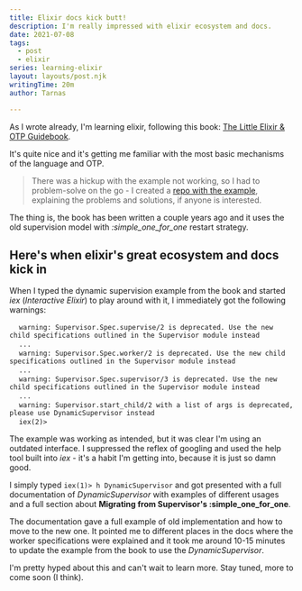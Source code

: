 ```yaml
---
title: Elixir docs kick butt!
description: I'm really impressed with elixir ecosystem and docs.
date: 2021-07-08
tags:
  - post
  - elixir
series: learning-elixir
layout: layouts/post.njk
writingTime: 20m
author: Tarnas

---
```


As I wrote already, I'm learning elixir, following this book: [The Little Elixir & OTP Guidebook](https://www.manning.com/books/the-little-elixir-and-otp-guidebook).

It's quite nice and it's getting me familiar with the most basic mechanisms of the language and OTP.

> There was a hickup with the example not working, so I had to problem-solve on the go - I created a [repo with the example](https://github.com/tarnas14/the-little-elixir-and-otp-guidebook/tree/main/pooly), explaining the problems and solutions, if anyone is interested.

The thing is, the book has been written a couple years ago and it uses the old supervision model with _:simple_one_for_one_ restart strategy.

## Here's when elixir's great ecosystem and docs kick in

When I typed the dynamic supervision example from the book and started _iex_ (_Interactive Elixir_) to play around with it, I immediately got the following warnings:

<pre>
  <code>warning: Supervisor.Spec.supervise/2 is deprecated. Use the new child specifications outlined in the Supervisor module instead</code>
  <code>...</code>
  <code>warning: Supervisor.Spec.worker/2 is deprecated. Use the new child specifications outlined in the Supervisor module instead</code>
  <code>...</code>
  <code>warning: Supervisor.Spec.supervisor/3 is deprecated. Use the new child specifications outlined in the Supervisor module instead</code>
  <code>...</code>
  <code>warning: Supervisor.start_child/2 with a list of args is deprecated, please use DynamicSupervisor instead</code>
  <code>iex(2)></code>
</pre>

The example was working as intended, but it was clear I'm using an outdated interface.
I suppressed the reflex of googling and used the help tool built into _iex_ - it's a habit I'm getting into, because it is just so damn good.

I simply typed `iex(1)> h DynamicSupervisor` and got presented with a full documentation of _DynamicSupervisor_ with examples of different usages and a full section about **Migrating from Supervisor's :simple_one_for_one**.

The documentation gave a full example of old implementation and how to move to the new one.
It pointed me to different places in the docs where the worker specifications were explained and it took me around 10-15 minutes to update the example from the book to use the _DynamicSupervisor_.

I'm pretty hyped about this and can't wait to learn more.
Stay tuned, more to come soon (I think).
